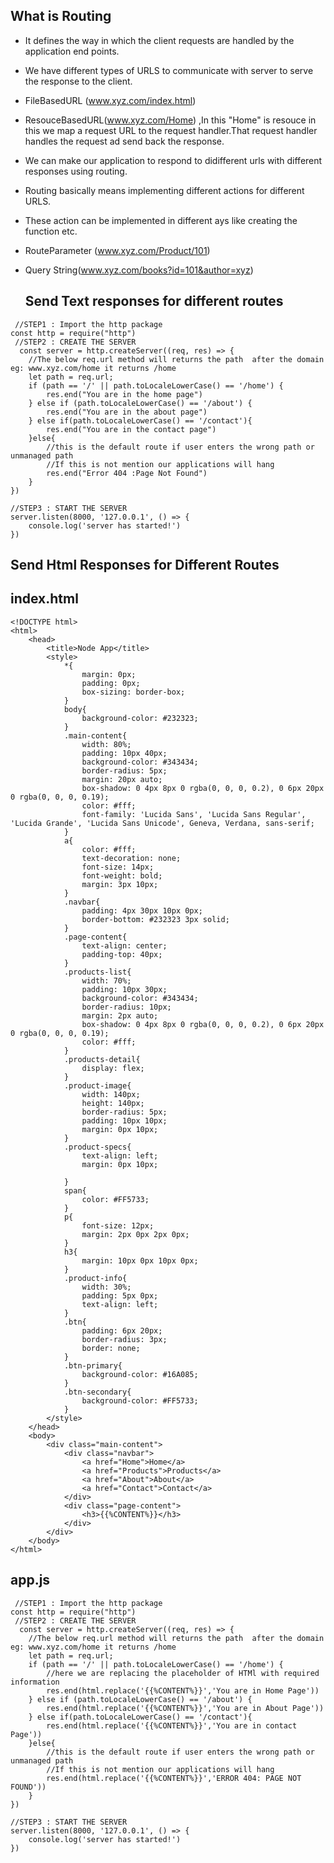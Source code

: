 ## What is Routing
- It defines the way in which the client requests are handled by the application end points.
- We have different types of URLS to communicate with server to serve the response to the client.
- FileBasedURL (www.xyz.com/index.html)
- ResouceBasedURL(www.xyz.com/Home) ,In this "Home" is resouce in this we map a request URL to the request handler.That request handler handles the request ad send back the response.
- We can make our application to respond to didifferent urls with different responses using routing.
- Routing basically means implementing different actions for different URLS.
- These action can be implemented in different ays like creating the function etc.
- RouteParameter (www.xyz.com/Product/101)
- Query String(www.xyz.com/books?id=101&author=xyz)

  ## Send Text responses for different routes
  
```
 //STEP1 : Import the http package
const http = require("http")
 //STEP2 : CREATE THE SERVER
  const server = http.createServer((req, res) => {
    //The below req.url method will returns the path  after the domain eg: www.xyz.com/home it returns /home
    let path = req.url;
    if (path == '/' || path.toLocaleLowerCase() == '/home') {
        res.end("You are in the home page")
    } else if (path.toLocaleLowerCase() == '/about') {
        res.end("You are in the about page")
    } else if(path.toLocaleLowerCase() == '/contact'){
        res.end("You are in the contact page")
    }else{
        //this is the default route if user enters the wrong path or unmanaged path
        //If this is not mention our applications will hang
        res.end("Error 404 :Page Not Found")
    }
})

//STEP3 : START THE SERVER
server.listen(8000, '127.0.0.1', () => {
    console.log('server has started!')
})
```

## Send Html Responses for Different Routes

## index.html
```
<!DOCTYPE html>
<html>
    <head>
        <title>Node App</title>
        <style>
            *{
                margin: 0px;
                padding: 0px;
                box-sizing: border-box;
            }
            body{
                background-color: #232323;
            }
            .main-content{
                width: 80%;
                padding: 10px 40px;
                background-color: #343434;
                border-radius: 5px;
                margin: 20px auto;
                box-shadow: 0 4px 8px 0 rgba(0, 0, 0, 0.2), 0 6px 20px 0 rgba(0, 0, 0, 0.19);
                color: #fff;
                font-family: 'Lucida Sans', 'Lucida Sans Regular', 'Lucida Grande', 'Lucida Sans Unicode', Geneva, Verdana, sans-serif;
            }
            a{
                color: #fff;
                text-decoration: none;
                font-size: 14px;
                font-weight: bold;
                margin: 3px 10px;
            }
            .navbar{
                padding: 4px 30px 10px 0px;
                border-bottom: #232323 3px solid;
            }
            .page-content{
                text-align: center;
                padding-top: 40px;
            }
            .products-list{
                width: 70%;
                padding: 10px 30px;
                background-color: #343434;
                border-radius: 10px;
                margin: 2px auto;
                box-shadow: 0 4px 8px 0 rgba(0, 0, 0, 0.2), 0 6px 20px 0 rgba(0, 0, 0, 0.19);
                color: #fff;
            }
            .products-detail{
                display: flex;
            }
            .product-image{
                width: 140px;
                height: 140px;
                border-radius: 5px;
                padding: 10px 10px;
                margin: 0px 10px;
            }
            .product-specs{
                text-align: left;
                margin: 0px 10px;
                
            }
            span{
                color: #FF5733;
            }
            p{
                font-size: 12px;
                margin: 2px 0px 2px 0px;
            }
            h3{
                margin: 10px 0px 10px 0px;
            }
            .product-info{
                width: 30%;
                padding: 5px 0px;
                text-align: left;
            }
            .btn{
                padding: 6px 20px;
                border-radius: 3px;
                border: none;
            }
            .btn-primary{
                background-color: #16A085;
            }
            .btn-secondary{
                background-color: #FF5733;
            }
        </style>
    </head>
    <body>
        <div class="main-content">
            <div class="navbar">
                <a href="Home">Home</a>
                <a href="Products">Products</a>
                <a href="About">About</a>
                <a href="Contact">Contact</a>
            </div>
            <div class="page-content">
                <h3>{{%CONTENT%}}</h3>
            </div>
        </div>
    </body>
</html>
```

## app.js

```
 //STEP1 : Import the http package
const http = require("http")
 //STEP2 : CREATE THE SERVER
  const server = http.createServer((req, res) => {
    //The below req.url method will returns the path  after the domain eg: www.xyz.com/home it returns /home
    let path = req.url;
    if (path == '/' || path.toLocaleLowerCase() == '/home') {
        //here we are replacing the placeholder of HTMl with required information
        res.end(html.replace('{{%CONTENT%}}','You are in Home Page'))
    } else if (path.toLocaleLowerCase() == '/about') {
        res.end(html.replace('{{%CONTENT%}}','You are in About Page'))
    } else if(path.toLocaleLowerCase() == '/contact'){
        res.end(html.replace('{{%CONTENT%}}','You are in contact Page'))
    }else{
        //this is the default route if user enters the wrong path or unmanaged path
        //If this is not mention our applications will hang
        res.end(html.replace('{{%CONTENT%}}','ERROR 404: PAGE NOT FOUND'))
    }
})

//STEP3 : START THE SERVER
server.listen(8000, '127.0.0.1', () => {
    console.log('server has started!')
})
```
